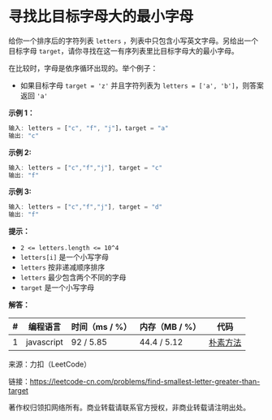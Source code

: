 # 寻找比目标字母大的最小字母

给你一个排序后的字符列表 `letters` ，列表中只包含小写英文字母。另给出一个目标字母 `target`，请你寻找在这一有序列表里比目标字母大的最小字母。

在比较时，字母是依序循环出现的。举个例子：

- 如果目标字母 `target = 'z'` 并且字符列表为 `letters = ['a', 'b']`，则答案返回 `'a'`

**示例 1：**

``` javascript
输入: letters = ["c", "f", "j"]，target = "a"
输出: "c"
```

**示例 2:**

``` javascript
输入: letters = ["c","f","j"], target = "c"
输出: "f"
```

**示例 3:**

``` javascript
输入: letters = ["c","f","j"], target = "d"
输出: "f"
```

**提示：**

- `2 <= letters.length <= 10^4`
- `letters[i]` 是一个小写字母
- `letters` 按非递减顺序排序
- `letters` 最少包含两个不同的字母
- `target` 是一个小写字母

**解答：**

**#**|**编程语言**|**时间（ms / %）**|**内存（MB / %）**|**代码**
--|--|--|--|--
1|javascript|92 / 5.85|44.4 / 5.12|[朴素方法](./javascript/ac_v1.js)

来源：力扣（LeetCode）

链接：https://leetcode-cn.com/problems/find-smallest-letter-greater-than-target

著作权归领扣网络所有。商业转载请联系官方授权，非商业转载请注明出处。
